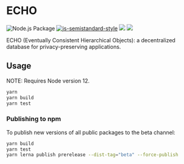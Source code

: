 # ECHO

![Node.js Package](https://github.com/dxos/echo/workflows/Node.js%20Package/badge.svg?branch=master)
[![js-semistandard-style](https://img.shields.io/badge/code%20style-semistandard-brightgreen.svg?style=flat-square)](https://github.com/standard/semistandard)
![](https://img.shields.io/badge/npm-%3E%3D3.0.0-orange.svg?style=flat-square)
![](https://img.shields.io/badge/Node.js-%3E%3D8.0.0-orange.svg?style=flat-square)

ECHO (Eventually Consistent Hierarchical Objects): a decentralized database for privacy-preserving applications.


## Usage

NOTE: Requires Node version 12.

```bash
yarn
yarn build
yarn test
```


### Publishing to npm

To publish new versions of all public packages to the beta channel:

```bash
yarn build
yarn test
yarn lerna publish prerelease --dist-tag="beta" --force-publish
```
